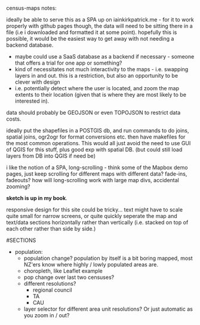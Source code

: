 
census-maps notes:

ideally be able to serve this as a SPA up on iainkirkpatrick.me - for it to work properly with github pages though, the data will need to be sitting there in a file (i.e i downloaded and formatted it at some point). hopefully this is possible, it would be the easiest way to get away with not needing a backend database.

- maybe could use a SaaS database as a backend if necessary - someone that offers a trial for one app or something?
- kind of necessitates not much interactivity to the maps - i.e. swapping layers in and out. this is a restriction, but also an opportunity to be clever with design
- i.e. potentially detect where the user is located, and zoom the map extents to their location (given that is where they are most likely to be interested in).

data should probably be GEOJSON or even TOPOJSON to restrict data costs.

ideally put the shapefiles in a POSTGIS db, and run commands to do joins, spatial joins, ogr2ogr for format conversions etc.
then have makefiles for the most common operations. This would all just avoid the need to use GUI of QGIS for this stuff, plus good exp with spatial DB.
(but could still load layers from DB into QGIS if need be)

i like the notion of a SPA, long-scrolling - think some of the Mapbox demo pages, just keep scrolling for different maps with different data? fade-ins, fadeouts? how will long-scrolling work with large map divs, accidental zooming?

**sketch is up in my book**.

responsive design for this site could be tricky... text might have to scale quite small for narrow screens, or quite quickly seperate the map and text/data sections horizontally rather than vertically (i.e. stacked on top of each other rather than side by side.)


#SECTIONS

- population:
	- population change? population by itself is a bit boring mapped, most NZ'ers know where highly / lowly populated areas are.
	- choropleth, like Leaflet example
	- pop change over last two censuses?
	- different resolutions?
		- regional council
		- TA
		- CAU
	- layer selector for different area unit resolutions? Or just automatic as you zoom in / out?